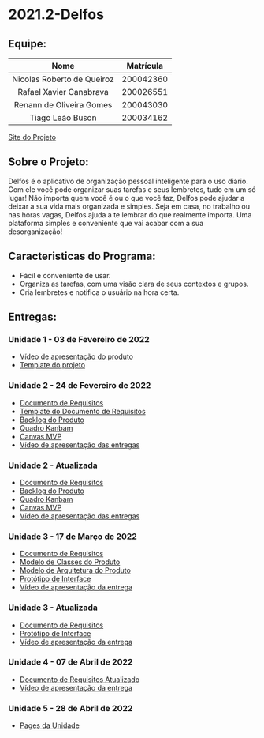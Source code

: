 # 2021.2-Delfos

## Equipe:
| Nome                          | Matrícula        |
|:-----------------------------:|:----------------:|
|Nicolas Roberto de Queiroz     | 200042360        |
|Rafael Xavier Canabrava        | 200026551        |
|Renann de Oliveira Gomes       | 200043030        |
|Tiago Leão Buson               | 200034162        |

[Site do Projeto](https://fgaunb-mds-gm.github.io/2021.2-Delfos/)

## Sobre o Projeto:

Delfos é o aplicativo de organização pessoal inteligente para o uso diário.
Com ele você pode organizar suas tarefas e seus lembretes, tudo em um só lugar!
Não importa quem você é ou o que você faz, Delfos pode ajudar a deixar a sua vida mais organizada e simples.
Seja em casa, no trabalho ou nas horas vagas, Delfos ajuda a te lembrar do que realmente importa.
Uma plataforma simples e conveniente que vai acabar com a sua desorganização!

## Caracteristicas do Programa:
 - Fácil e conveniente de usar.
 - Organiza as tarefas, com uma visão clara de seus contextos e grupos.
 - Cria lembretes e notifica o usuário na hora certa.

## Entregas:
 ### Unidade 1 - 03 de Fevereiro de 2022
 - [Vídeo de apresentação do produto](https://youtu.be/jTiSDy7NduE)
 - [Template do projeto](https://docs.google.com/document/d/1HR7rtHgrEGjItuvbkPORHD0XW5b7364EYPoJ9nsxj6I/edit?usp=sharing)

 ### Unidade 2 - 24 de Fevereiro de 2022
 - [Documento de Requisitos](https://fgaunb-mds-gm.github.io/2021.2-Delfos/unidade2)
 - [Template do Documento de Requisitos](https://docs.google.com/document/d/19BKNKYkIJTsT76UW47YChdQIxYEuyy6_r2m8N6qFm7M/edit#)
 - [Backlog do Produto](https://docs.google.com/document/d/1R6EuPWT5zlR2soF3fVWu_WGa_pu7wORRHUvkbJaHEDU/edit)
 - [Quadro Kanbam](https://trello.com/b/z3gzOWUr/kanban)
 - [Canvas MVP](https://miro.com/app/board/uXjVOK02Oh0=/)
 - [Vídeo de apresentação das entregas](https://www.youtube.com/watch?v=BQ_ug8QKp8s&ab_channel=NicolasRoberto)

 ### Unidade 2 - Atualizada

 - [Documento de Requisitos](https://fgaunb-mds-gm.github.io/2021.2-Delfos/unidade2_2entrega)
 - [Backlog do Produto](https://fgaunb-mds-gm.github.io/2021.2-Delfos/backlog)
 - [Quadro Kanbam](https://trello.com/b/z3gzOWUr/kanban)
 - [Canvas MVP](https://miro.com/app/board/uXjVOK02Oh0=/)
 - [Vídeo de apresentação das entregas](https://www.youtube.com/watch?v=BQ_ug8QKp8s&ab_channel=NicolasRoberto)

 ### Unidade 3 - 17 de Março de 2022

 - [Documento de Requisitos](https://fgaunb-mds-gm.github.io/2021.2-Delfos/unidade3)
 - [Modelo de Classes do Produto](https://github.com/FGAUnB-MDS-GM/2021.2-Delfos/blob/main/docs/Delfos%20-%20Diagrama.pdf)
 - [Modelo de Arquitetura do Produto](https://github.com/FGAUnB-MDS-GM/2021.2-Delfos/blob/main/docs/ModeloDeArquiteturaDelfos.pdf)
 - [Protótipo de Interface](https://www.figma.com/file/9luZlstA0pZRrJTQ0e4Qmv/MDS_2021-2?node-id=0%3A1)
 - [Vídeo de apresentação da entrega](https://youtu.be/tAvqrmDL-co)

### Unidade 3 - Atualizada

- [Documento de Requisitos](https://fgaunb-mds-gm.github.io/2021.2-Delfos/unidade3_2entrega)
- [Protótipo de Interface](https://www.figma.com/file/9luZlstA0pZRrJTQ0e4Qmv/MDS_2021-2?node-id=0%3A1)
- [Vídeo de apresentação da entrega](https://youtu.be/tAvqrmDL-co)

### Unidade 4 - 07 de Abril de 2022

- [Documento de Requisitos Atualizado](https://fgaunb-mds-gm.github.io/2021.2-Delfos/unidade4)
- [Vídeo de apresentação da entrega](https://youtu.be/NsWH4T-moxU)

### Unidade 5 - 28 de Abril de 2022

- [Pages da Unidade](https://fgaunb-mds-gm.github.io/2021.2-Delfos/unidade5)
